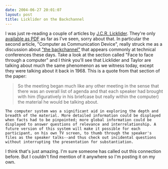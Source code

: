 ```yaml
---
date: 2004-06-27 20:01:07
layout: post
title: Licklider on the Backchannel
---
```


I was just re-reading a couple of articles by [J.C.R. Licklider](http://en.wikipedia.org/wiki/J.C.R._Licklider). They're only [available as PDF](http://memex.org/licklider.pdf) as far as I've seen, sorry about that. In particular the second article, "Computer as Communication Device", really struck me as a discussion about ["the backchannel"](http://www.socialtext.net/supernova/index.cgi?roundtable_closing_the_back_channel_loop) that appears commonly at technical conferences these days. Take a look at the section called "Face to face through a computer" and I think you'll see that Licklider and Taylor are talking about much the same phenomenon as we witness today, except they were talking about it back in 1968. This is a quote from that section of the paper:





> So the meeting began much like any other meeting in the sense that there was an overall list of agenda and that each speaker had brought with him (figuratively in his briefcase but really within the computer) the material he would be talking about.

    The computer system was a significant aid in exploring the depth and breadth of the material. More detailed information could be displayed when facts had to be pinpointed; more global information could be displayed to answer questions of relevance and interrelationship. A future version of this system will make it possible for each participant, on his own TV screen, to thumb through the speaker's files as the speaker talks--and thus check out incidental questions without interrupting the presentation for substantiation.





I think that's just amazing. I'm sure someone has called out this connection before. But I couldn't find mention of it anywhere so I'm posting it on my own.

